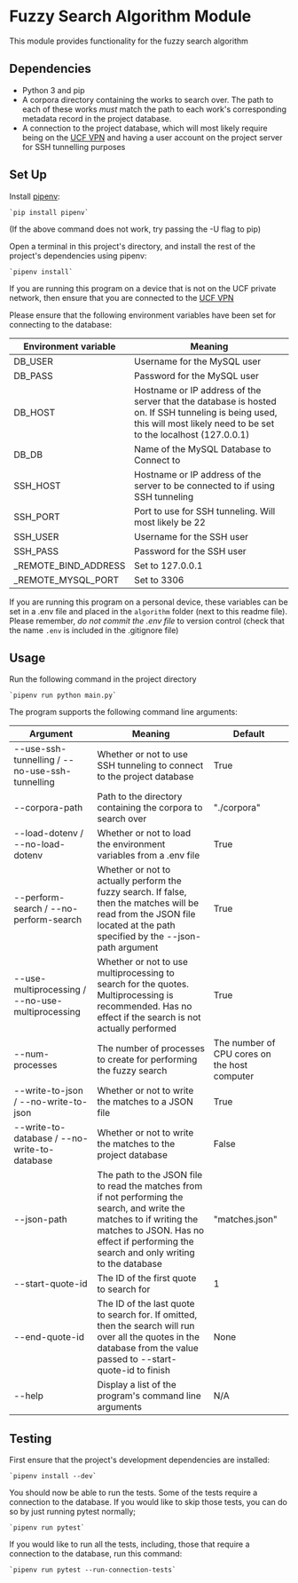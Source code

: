 # Fuzzy Search Algorithm Module
This module provides functionality for the fuzzy search algorithm

## Dependencies
- Python 3 and pip
- A corpora directory containing the works to search over.
The path to each of these works _must_ match the path to each work's
corresponding metadata record in the project database.
- A connection to the project database, which will most likely require
being on the [UCF VPN](https://ucf.service-now.com/ucfit?id=kb_article&sys_id=ff89f4764f45e200be64f0318110c763)
and having a user account on the project server for SSH tunnelling purposes

## Set Up
Install [pipenv](https://pypi.org/project/pipenv/):

    `pip install pipenv`

(If the above command does not work, try passing the -U flag to pip)

Open a terminal in this project's directory, and install the rest
of the project's dependencies using pipenv:
    
    `pipenv install`

If you are running this program on a device that is not on the UCF
private network, then ensure that you are connected to the [UCF VPN](https://ucf.service-now.com/ucfit?id=kb_article&sys_id=ff89f4764f45e200be64f0318110c763)

Please ensure that the following environment variables have been set
for connecting to the database:

| Environment variable 	| Meaning                                                                                                                                                                	|
|----------------------	|------------------------------------------------------------------------------------------------------------------------------------------------------------------------	|
| DB_USER              	| Username for the MySQL user                                                                                                                                            	|
| DB_PASS              	| Password for the MySQL user                                                                                                                                            	|
| DB_HOST              	| Hostname or IP address of the server that the database is hosted on. If SSH tunneling is being used, this will most likely need to be set to the localhost (127.0.0.1)   	|
| DB_DB                	| Name of the MySQL Database to Connect to                                                                                                                                  |
| SSH_HOST             	| Hostname or IP address of the server to be connected to if using SSH tunneling                                                                                         	|
| SSH_PORT             	| Port to use for SSH tunneling. Will most likely be 22                                                                                                                  	|
| SSH_USER             	| Username for the SSH user                                                                                                                                              	|
| SSH_PASS             	| Password for the SSH user                                                                                                                                              	|
| _REMOTE_BIND_ADDRESS 	| Set to 127.0.0.1                                                                                                                                                       	|
| _REMOTE_MYSQL_PORT   	| Set to 3306                                                                                                                                                            	|

If you are running this program on a personal device, these variables can be
set in a .env file and placed in the `algorithm` folder (next to
this readme file). Please remember, _do not commit the .env file_
to version control (check that the name `.env` is included
in the .gitignore file)

## Usage
Run the following command in the project directory

    `pipenv run python main.py`

The program supports the following command line arguments:

| Argument                                         | Meaning                                                                                                                                                                                                           | Default                                      |
| ------------------------------------------------ | ----------------------------------------------------------------------------------------------------------------------------------------------------------------------------------------------------------------- | -------------------------------------------- |
| --use-ssh-tunnelling / --no-use-ssh-tunnelling   | Whether or not to use SSH tunneling to connect to the project database                                                                                                                                            | True                                         |
| --corpora-path                                   | Path to the directory containing the corpora to search over                                                                                                                                                       | "./corpora"                                  |
| --load-dotenv / --no-load-dotenv                 | Whether or not to load the environment variables from a .env file                                                                                                                                                 | True                                         |
| --perform-search / --no-perform-search           | Whether or not to actually perform the fuzzy search. If false, then the matches will be read from the JSON file located at the path specified by the --json-path argument                                         | True                                         |
| --use-multiprocessing / --no-use-multiprocessing | Whether or not to use multiprocessing to search for the quotes. Multiprocessing is recommended. Has no effect if the search is not actually performed                                                             | True                                         |
| --num-processes                                  | The number of processes to create for performing the fuzzy search                                                                                                                                                 | The number of CPU cores on the host computer |
| --write-to-json / --no-write-to-json             | Whether or not to write the matches to a JSON file                                                                                                                                                                | True                                         |
| --write-to-database / --no-write-to-database     | Whether or not to write the matches to the project database                                                                                                                                                       | False                                        |
| --json-path                                      | The path to the JSON file to read the matches from if not performing the search, and write the matches to if writing the matches to JSON. Has no effect if performing the search and only writing to the database | "matches.json"                               |
| --start-quote-id                                 | The ID of the first quote to search for                                                                                                                                                                           | 1                                            |
| --end-quote-id                                   | The ID of the last quote to search for. If omitted, then the search will run over all the quotes in the database from the value passed to --start-quote-id to finish                                              | None                                         |
| --help                                           | Display a list of the program's command line arguments                                                                                                                                                            | N/A                                          |
## Testing
First ensure that the project's development dependencies are installed:

    `pipenv install --dev`

You should now be able to run the tests. Some of the tests require a connection
to the database. If you would like to skip those tests, you can do so by
just running pytest normally;

    `pipenv run pytest`

If you would like to run all the tests, including, those that require a
connection to the database, run this command:

    `pipenv run pytest --run-connection-tests`
